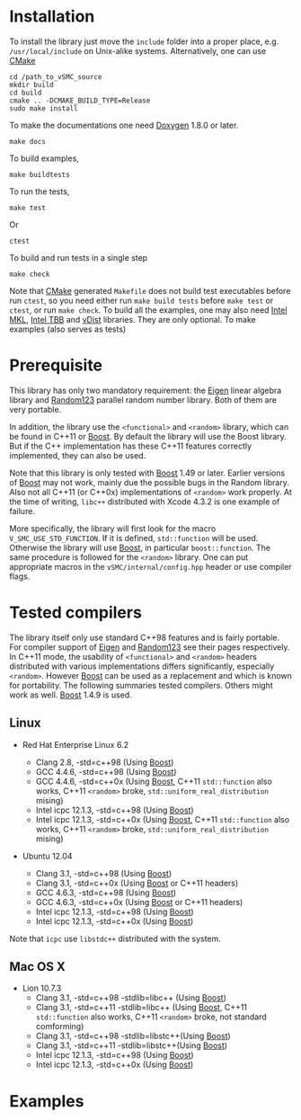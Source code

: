 [CMake]: http://www.cmake.org/
[Eigen]: http://eigen.tuxfamily.org/index.php
[Random123]: http://www.thesalmons.org/john/random123/releases/latest/docs/index.html
[Boost]: http://www.boost.org/
[MKL]: http://software.intel.com/en-us/articles/intel-mkl/
[TBB]: http://threadingbuildingblocks.org/
[vDist]: https://github.com/zhouyan/vDist


# Installation

To install the library just move the `include` folder into a proper place, e.g.
`/usr/local/include` on Unix-alike systems. Alternatively, one can use
[CMake](CMake)

    cd /path_to_vSMC_source 
    mkdir build
    cd build
    cmake .. -DCMAKE_BUILD_TYPE=Release
    sudo make install

To make the documentations one need [Doxygen](Doxygen) 1.8.0 or later.

    make docs

To build examples,

    make buildtests

To run the tests,

    make test

Or

    ctest

To build and run tests in a single step

    make check

Note that [CMake](CMake) generated `Makefile` does not build test executables
before run `ctest`, so you need either run `make build tests` before `make
test` or `ctest`, or run `make check`. To build all the examples, one may also
need [Intel MKL](MKL), [Intel TBB](TBB) and [vDist](vDist) libraries.  They
are only optional. To make examples (also serves as tests)

# Prerequisite 

This library has only two mandatory requirement: the [Eigen](Eigen)
linear algebra library and [Random123](Random123) parallel random number
library. Both of them are very portable.

In addition, the library use the `<functional>` and `<random>` library, which
can be found in C++11 or [Boost](Boost). By default the library will use the
Boost library. But if the C++ implementation has these C++11 features
correctly implemented, they can also be used.

Note that this library is only tested with [Boost](Boost) 1.49 or later.
Earlier versions of [Boost](Boost) may not work, mainly due the possible bugs
in the Random library. Also not all C++11 (or C++0x) implementations of
`<random>` work properly. At the time of writing, `libc++` distributed with
Xcode 4.3.2 is one example of failure.

More specifically, the library will first look for the macro
`V_SMC_USE_STD_FUNCTION`. If it is defined, `std::function` will be used.
Otherwise the library will use [Boost](Boost), in particular
`boost::function`. The same procedure is followed for the `<random>` library.
One can put appropriate macros in the `vSMC/internal/config.hpp` header or use
compiler flags.

# Tested compilers

The library itself only use standard C++98 features and is fairly portable.
For compiler support of [Eigen](Eigen) and [Random123](Random123) see their
pages respectively. In C++11 mode, the usability of `<functional>` and
`<random>` headers distributed with various implementations differs
significantly, especially `<random>`. However [Boost](Boost) can be used as a
replacement and which is known for portability. The following summaries tested
compilers. Others might work as well. [Boost](Boost) 1.4.9 is used.

## Linux

- Red Hat Enterprise Linux 6.2
  * Clang 2.8, -std=c++98 (Using [Boost](Boost))
  * GCC 4.4.6, -std=c++98 (Using [Boost](Boost))
  * GCC 4.4.6, -std=c++0x (Using [Boost](Boost), C++11 `std::function` also works, C++11 `<random>` broke, `std::uniform_real_distribution` mising)
  * Intel icpc 12.1.3, -std=c++98 (Using [Boost](Boost))
  * Intel icpc 12.1.3, -std=c++0x (Using [Boost](Boost), C++11 `std::function` also works, C++11 `<random>` broke, `std::uniform_real_distribution` mising)

- Ubuntu 12.04
  * Clang 3.1, -std=c++98 (Using [Boost](Boost))
  * Clang 3.1, -std=c++0x (Using [Boost](Boost) or C++11 headers)
  * GCC 4.6.3, -std=c++98 (Using [Boost](Boost))
  * GCC 4.6.3, -std=c++0x (Using [Boost](Boost) or C++11 headers)
  * Intel icpc 12.1.3, -std=c++98 (Using [Boost](Boost))
  * Intel icpc 12.1.3, -std=c++0x (Using [Boost](Boost))

Note that `icpc` use `libstdc++` distributed with the system. 

## Mac OS X

- Lion 10.7.3
  * Clang 3.1, -std=c++98 -stdlib=libc++ (Using [Boost](Boost))
  * Clang 3.1, -std=c++11 -stdlib=libc++ (Using [Boost](Boost), C++11 `std::function` also works, C++11 `<random>` broke, not standard comforming)
  * Clang 3.1, -std=c++98 -stdlib=libstc++(Using [Boost](Boost))
  * Clang 3.1, -std=c++11 -stdlib=libstc++(Using [Boost](Boost))
  * Intel icpc 12.1.3, -std=c++98 (Using [Boost](Boost))
  * Intel icpc 12.1.3, -std=c++0x (Using [Boost](Boost))
  

# Examples

